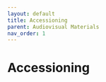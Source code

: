 ```yaml
---
layout: default
title: Accessioning
parent: Audiovisual Materials
nav_order: 1
---
```


# Accessioning